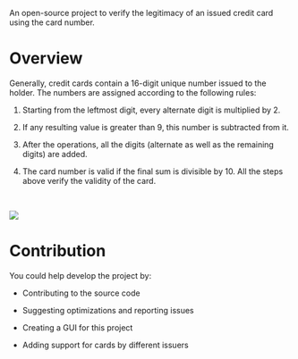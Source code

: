 An open-source project to verify the legitimacy of an issued credit card using the card number.

# Overview

Generally, credit cards contain a 16-digit unique number issued to the holder. The numbers are assigned according to the following rules:

1. Starting from the leftmost digit, every alternate digit is multiplied by 2.

1. If any resulting value is greater than 9, this number is subtracted from it.

1. After the operations, all the digits (alternate as well as the remaining digits) are added.

1. The card number is valid if the final sum is divisible by 10. All the steps above verify the validity of the card.

<br>

![](https://codecademy-content.s3.amazonaws.com/PRO/independent-practice-projects/credit-card-checker/diagrams/cc+validator+diagram+1.svg)

# Contribution

You could help develop the project by:

+ Contributing to the source code

+ Suggesting optimizations and reporting issues

+ Creating a GUI for this project

+ Adding support for cards by different issuers